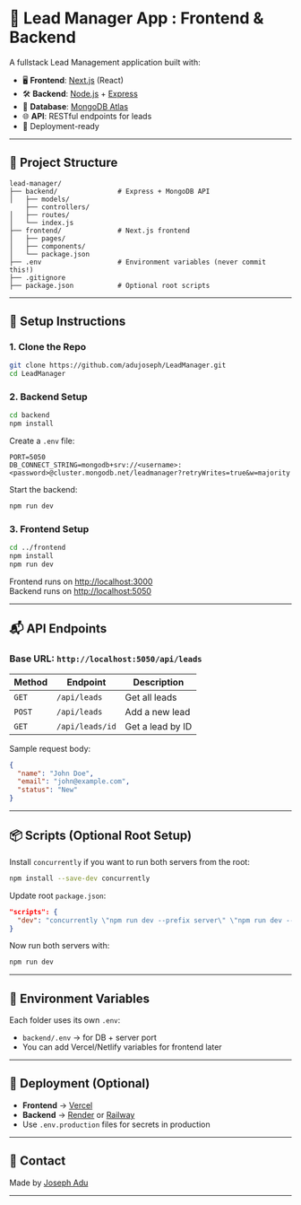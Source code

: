 
# 🧩 Lead Manager App : Frontend & Backend

A fullstack Lead Management application built with:

- 🖥 **Frontend**: [Next.js](https://nextjs.org/) (React)
- 🛠 **Backend**: [Node.js](https://nodejs.org/) + [Express](https://expressjs.com/)
- 💾 **Database**: [MongoDB Atlas](https://www.mongodb.com/atlas)
- 🌐 **API**: RESTful endpoints for leads
- 🚀 Deployment-ready

---

## 📁 Project Structure

```
lead-manager/
├── backend/               # Express + MongoDB API
│   ├── models/
    ├── controllers/
│   ├── routes/
│   └── index.js
├── frontend/              # Next.js frontend
│   ├── pages/
│   ├── components/
│   └── package.json
├── .env                   # Environment variables (never commit this!)
├── .gitignore
├── package.json           # Optional root scripts
```

---

## 🔧 Setup Instructions

### 1. Clone the Repo

```bash
git clone https://github.com/adujoseph/LeadManager.git
cd LeadManager
```

### 2. Backend Setup

```bash
cd backend
npm install
```

Create a `.env` file:

```env
PORT=5050
DB_CONNECT_STRING=mongodb+srv://<username>:<password>@cluster.mongodb.net/leadmanager?retryWrites=true&w=majority
```

Start the backend:

```bash
npm run dev
```

### 3. Frontend Setup

```bash
cd ../frontend
npm install
npm run dev
```

Frontend runs on [http://localhost:3000](http://localhost:3000)  
Backend runs on [http://localhost:5050](http://localhost:5050)

---

## 📬 API Endpoints

### Base URL: `http://localhost:5050/api/leads`

| Method | Endpoint        | Description        |
|--------|------------------|--------------------|
| `GET`  | `/api/leads`     | Get all leads      |
| `POST` | `/api/leads`     | Add a new lead     |
| `GET` | `/api/leads/id`   | Get a lead by ID   |

Sample request body:

```json
{
  "name": "John Doe",
  "email": "john@example.com",
  "status": "New"
}
```

---

## 📦 Scripts (Optional Root Setup)

Install `concurrently` if you want to run both servers from the root:

```bash
npm install --save-dev concurrently
```

Update root `package.json`:

```json
"scripts": {
  "dev": "concurrently \"npm run dev --prefix server\" \"npm run dev --prefix frontend\""
}
```

Now run both servers with:

```bash
npm run dev
```

---

## 🧪 Environment Variables

Each folder uses its own `.env`:

- `backend/.env` → for DB + server port
- You can add Vercel/Netlify variables for frontend later

---

## 🚀 Deployment (Optional)

- **Frontend** → [Vercel](https://vercel.com/)
- **Backend** → [Render](https://render.com/) or [Railway](https://railway.app/)
- Use `.env.production` files for secrets in production

---

## 📮 Contact

Made by [Joseph Adu](https://github.com/adujoseph)

---
